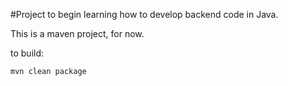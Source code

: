 #Project to begin learning how to develop backend code in Java.

This is a maven project, for now.

to build:

`mvn clean package`